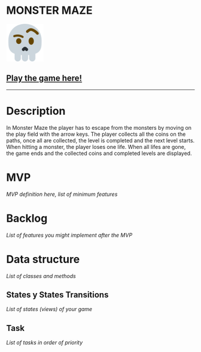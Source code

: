 # MONSTER MAZE

<a href='https://girsy01.github.io/monsterMaze/'>
<img src="./img/monster8.png"
     alt="Markdown Monster icon"
     style="height: 100px;" />
</a>

## [**Play the game here!**](https://girsy01.github.io/monsterMaze/)
---
# Description
In Monster Maze the player has to escape from the monsters by moving on the play field with the arrow keys. The player collects all the coins on the paths, once all are collected, the level is completed and the next level starts. When hitting a monster, the player loses one life. When all lifes are gone, the game ends and the collected coins and completed levels are displayed.


# MVP
_MVP definition here, list of minimum features_


# Backlog
_List of features you might implement after the MVP_


# Data structure
_List of classes and methods_


## States y States Transitions
_List of states (views) of your game_


## Task
_List of tasks in order of priority_


<!-- ## Links

- [Trello Link](https://trello.com)
- [Slides Link](http://slides.com)
- [Github repository Link](http://github.com)
- [Deployment Link](http://github.com) -->